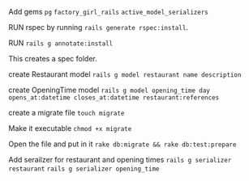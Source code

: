 Add gems `pg` `factory_girl_rails` `active_model_serializers`

RUN  rspec by running `rails generate rspec:install`.

RUN `rails g annotate:install`

This creates a spec folder.


create Restaurant model `rails g model restaurant name description`

create OpeningTime model `rails g model opening_time day opens_at:datetime closes_at:datetime restaurant:references`

create a migrate file `touch migrate`

Make it executable `chmod +x migrate`

Open the file and put in it `rake db:migrate && rake db:test:prepare`

Add serailzer for restaurant and opening times `rails g serializer restaurant` `rails g serializer opening_time`